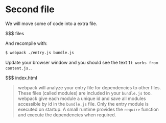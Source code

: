 # Second file

We will move some of code into a extra file.

$$$ files

And recompile with:

``` sh
$ webpack ./entry.js bundle.js
```

Update your browser window and you should see the text `It works from content.js.`.

$$$ index.html

> webpack will analyze your entry file for dependencies to other files. These files (called modules) are included in your `bundle.js` too. webpack give each module a unique id and save all modules accessible by id in the `bundle.js` file. Only the entry module is executed on startup. A small runtime provides the `require` function and execute the dependencies when required.